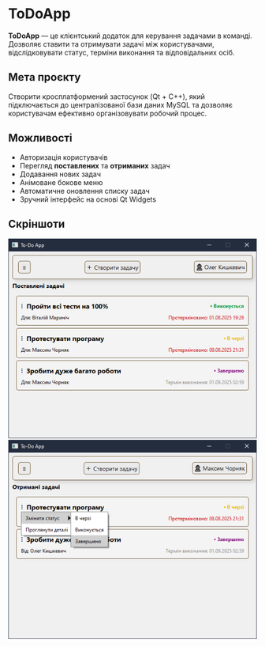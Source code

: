 # ToDoApp

**ToDoApp** — це клієнтський додаток для керування задачами в команді. Дозволяє ставити та отримувати задачі між користувачами, відслідковувати статус, терміни виконання та відповідальних осіб.  

## Мета проєкту
Створити кросплатформений застосунок (Qt + C++), який підключається до централізованої бази даних MySQL та дозволяє користувачам ефективно організовувати робочий процес.

## Можливості
- Авторизація користувачів
- Перегляд **поставлених** та **отриманих** задач
- Додавання нових задач
- Анімоване бокове меню
- Автоматичне оновлення списку задач
- Зручний інтерфейс на основі Qt Widgets

## Скріншоти
![Скріншот 1](Docs/Screenshots/screenshot1.png)  
![Скріншот 2](Docs/Screenshots/screenshot2.png)
